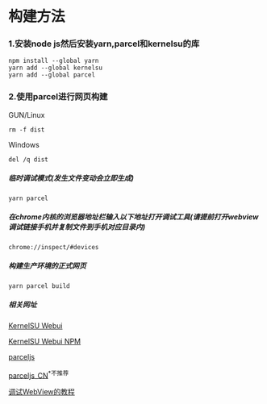 # 构建方法

### 1.安装node js然后安装yarn,parcel和kernelsu的库
```
npm install --global yarn
yarn add --global kernelsu
yarn add --global parcel
```

### 2.使用parcel进行网页构建

GUN/Linux
```
rm -f dist
```
Windows
```
del /q dist
```

##### 临时调试模式(发生文件变动会立即生成)
```
yarn parcel
```
##### 在chrome内核的浏览器地址栏输入以下地址打开调试工具(请提前打开webview调试链接手机并复制文件到手机对应目录内)
```
chrome://inspect/#devices
```

##### 构建生产环境的正式网页
```
yarn parcel build
```

##### 相关网址

[KernelSU Webui](https://kernelsu.org/zh_CN/guide/module-webui.html)

[KernelSU Webui NPM](https://www.npmjs.com/package/kernelsu)

[parceljs](https://parceljs.org/)

[parceljs_CN](https://parceljs.cn/)<sup>*不推荐</sup>

[调试WebView的教程](https://www.jianshu.com/p/2c3523d19ef4)